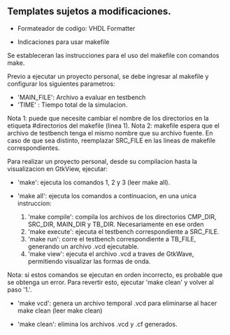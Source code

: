 Templates sujetos a modificaciones.
-------------------------------------------------


- Formateador de codigo: VHDL Formatter


- Indicaciones para usar makefile

Se estableceran las instrucciones para el uso del makefile con comandos make.



Previo a ejecutar un proyecto personal, se debe ingresar al makefile y configurar los siguientes parametros:
- 'MAIN_FILE': Archivo a evaluar en testbench
- 'TIME'    : Tiempo total de la simulacion.

Nota 1: puede que necesite cambiar el nombre de los directorios en la etiqueta #directorios del makefile (linea 1).
Nota 2: makefile espera que el archivo de testbench tenga el mismo nombre que su archivo fuente. En caso de que sea distinto, reemplazar SRC_FILE en las lineas de makefile correspondientes.



Para realizar un proyecto personal, desde su compilacion hasta la visualizacion en GtkView, ejecutar:

* 'make': ejecuta los comandos 1, 2 y 3 (leer make all).

* 'make all': ejecuta los comandos a continuacion, en una unica instruccion:
    1. 'make compile': compila los archivos de los directorios CMP_DIR, SRC_DIR, MAIN_DIR y TB_DIR. Necesariamente en ese orden
    2. 'make execute': ejecuta el testbench correspondiente a SRC_FILE.
    3. 'make run': corre el testbench correspondiente a TB_FILE, generando un archivo .vcd ejecutable.
    4. 'make view': ejecuta el archivo .vcd a traves de GtkWave, permitiendo visualizar las formas de onda.

Nota: si estos comandos se ejecutan en orden incorrecto, es probable que se obtenga un error. Para revertir esto, ejecutar 'make clean' y volver al paso '1.'.


* 'make vcd': genera un archivo temporal .vcd para eliminarse al hacer make clean (leer make clean)

* 'make clean': elimina los archivos .vcd y .cf generados. 